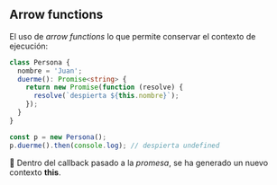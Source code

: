 ## Arrow functions

El uso de _arrow functions_ lo que permite conservar el contexto de ejecución:

```ts
class Persona {
  nombre = 'Juan';
  duerme(): Promise<string> {
    return new Promise(function (resolve) {
      resolve(`despierta ${this.nombre}`);
    });
  }
}

const p = new Persona();
p.duerme().then(console.log); // despierta undefined
```

🤨 Dentro del callback pasado a la _promesa_, se ha generado un nuevo contexto **this**.
